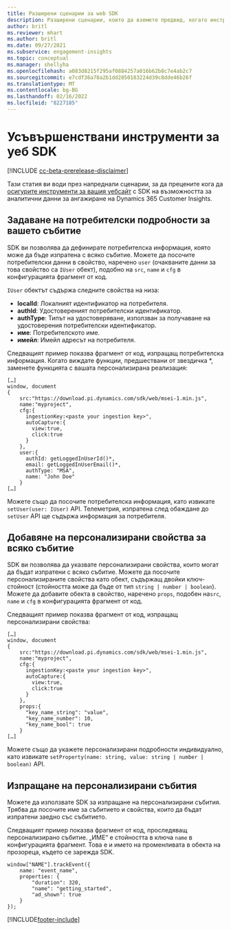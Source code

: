 ```yaml
---
title: Разширени сценарии за web SDK
description: Разширени сценарии, които да вземете предвид, когато инструментирате уебсайта си със SDK.
author: britl
ms.reviewer: mhart
ms.author: britl
ms.date: 09/27/2021
ms.subservice: engagement-insights
ms.topic: conceptual
ms.manager: shellyha
ms.openlocfilehash: a083d8215f295af0884257a016b62b8c7e4ab2c7
ms.sourcegitcommit: e7cdf36a78a2b1dd2850183224d39c8dde46b26f
ms.translationtype: MT
ms.contentlocale: bg-BG
ms.lasthandoff: 02/16/2022
ms.locfileid: "8227185"
---
```

# <a name="advanced-web-sdk-instrumentation"></a>Усъвършенствани инструменти за уеб SDK

[!INCLUDE [cc-beta-prerelease-disclaimer](includes/cc-beta-prerelease-disclaimer.md)]

Тази статия ви води през напреднали сценарии, за да прецените кога да [осигурите инструменти за вашия уебсайт](instrument-website.md) с SDK на възможността за аналитични данни за ангажиране на Dynamics 365 Customer Insights.

## <a name="setting-user-details-for-your-event"></a>Задаване на потребителски подробности за вашето събитие

SDK ви позволява да дефинирате потребителска информация, която може да бъде изпратена с всяко събитие. Можете да посочите потребителски данни в свойство, наречено `user` (очакваните данни за това свойство са `IUser` обект), подобно на `src`, `name` и `cfg` в конфигурацията фрагмент от код.

`IUser` обектът съдържа следните свойства на низа:

- **localId**: Локалният идентификатор на потребителя.
- **authId**: Удостовереният потребителски идентификатор.
- **authType**: Типът на удостоверяване, използван за получаване на удостоверения потребителски идентификатор.
- **име**: Потребителското име.
- **имейл**: Имейл адресът на потребителя.

Следващият пример показва фрагмент от код, изпращащ потребителска информация. Когато виждате функции, предшествани от звездичка *, заменете функцията с вашата персонализирана реализация:

```
[…]
window, document
{
    src:"https://download.pi.dynamics.com/sdk/web/msei-1.min.js",
    name:"myproject",
    cfg:{
      ingestionKey:<paste your ingestion key>",
      autoCapture:{
        view:true,
        click:true
      }
    },
    user:{
      authId: getLoggedInUserId()*,
      email: getLoggedInUserEmail()*,
      authType: "MSA",
      name: "John Doe"
    }
[…]
```

Можете също да посочите потребителска информация, като извикате `setUser(user: IUser)` API. Телеметрия, изпратена след обаждане до `setUser` API ще съдържа информация за потребителя.

## <a name="adding-custom-properties-for-each-event"></a>Добавяне на персонализирани свойства за всяко събитие

SDK ви позволява да указвате персонализирани свойства, които могат да бъдат изпратени с всяко събитие. Можете да посочите персонализираните свойства като обект, съдържащ двойки ключ-стойност (стойността може да бъде от тип `string | number | boolean`). Можете да добавите обекта в свойство, наречено `props`, подобен на`src`, `name` и `cfg` в конфигурацията фрагмент от код.

Следващият пример показва фрагмент от код, изпращащ персонализирани свойства:

```
[…]
window, document
{
    src:"https://download.pi.dynamics.com/sdk/web/msei-1.min.js",
    name:"myproject",
    cfg:{
      ingestionKey:<paste your ingestion key>",
      autoCapture:{
        view:true,
        click:true
      }
    },
    props:{
      "key_name_string": "value",
      "key_name_number": 10,
      "key_name_bool": true
    }
[…]
```

Можете също да укажете персонализирани подробности индивидуално, като извикате `setProperty(name: string, value: string | number | boolean)` API.

## <a name="sending-custom-events"></a>Изпращане на персонализирани събития

Можете да използвате SDK за изпращане на персонализирани събития. Трябва да посочите име за събитието и свойства, които да бъдат изпратени заедно със събитието.

Следващият пример показва фрагмент от код, проследяващ персонализирано събитие. „ИМЕ“ е стойността в ключа `name` в конфигурацията фрагмент. Това е и името на променливата в обекта на прозореца, където се зарежда SDK.

```
window["NAME"].trackEvent({
    name: "event_name",
    properties: {
        "duration": 320,
        "name": "getting_started",
        "ad_shown": true
    }
});
```


[!INCLUDE[footer-include](../includes/footer-banner.md)]
